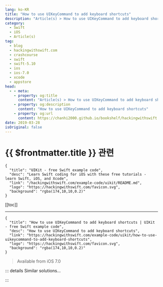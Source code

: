```yaml
---
lang: ko-KR
title: "How to use UIKeyCommand to add keyboard shortcuts"
description: "Article(s) > How to use UIKeyCommand to add keyboard shortcuts"
category:
  - Swift
  - iOS
  - Article(s)
tag: 
  - blog
  - hackingwithswift.com
  - crashcourse
  - swift
  - swift-5.10
  - ios
  - ios-7.0
  - xcode
  - appstore
head:
  - - meta:
    - property: og:title
      content: "Article(s) > How to use UIKeyCommand to add keyboard shortcuts"
    - property: og:description
      content: "How to use UIKeyCommand to add keyboard shortcuts"
    - property: og:url
      content: https://chanhi2000.github.io/bookshelf/hackingwithswift.com/example-code/uikit/how-to-use-uikeycommand-to-add-keyboard-shortcuts.html
date: 2019-03-28
isOriginal: false
---
```


# {{ $frontmatter.title }} 관련

```component VPCard
{
  "title": "UIKit - free Swift example code",
  "desc": "Learn Swift coding for iOS with these free tutorials - learn Swift, iOS, and Xcode",
  "link": "/hackingwithswift.com/example-code/uikit/README.md",
  "logo": "https://hackingwithswift.com/favicon.svg",
  "background": "rgba(174,10,10,0.2)"
}
```

[[toc]]

---

```component VPCard
{
  "title": "How to use UIKeyCommand to add keyboard shortcuts | UIKit - free Swift example code",
  "desc": "How to use UIKeyCommand to add keyboard shortcuts",
  "link": "https://hackingwithswift.com/example-code/uikit/how-to-use-uikeycommand-to-add-keyboard-shortcuts",
  "logo": "https://hackingwithswift.com/favicon.svg",
  "background": "rgba(174,10,10,0.2)"
}
```

> Available from iOS 7.0

<!-- TODO: 작성 -->

<!--
Anyone who connects a keyboard to their iOS device is immediately able to take advantage of keyboard shortcuts - both at the system level and inside apps.

If you want your own apps to respond to shortcuts, as well as advertise those shortcuts to users, you need just one class: `UIKeyCommand`. You attach an array of these to each view controller that should respond to keyboard shortcuts, and iOS will take care of advertising and responding to them.

The basic use of `UIKeyCommand` is this:

```swift
let search = UIKeyCommand(input: "f", modifierFlags: .command, action: #selector(findFriends), discoverabilityTitle: "Find Friends")
```

That takes four parameters in total: the input string to read, modifier flags, a selector, and a discoverability title. Let’s break them down…

First, the input string is the actual alphanumeric key that must be pressed in order to trigger your shortcut. You can specify literals here such as “f”, “t”, or “3”, or use constants such as `UIKeyInputUpArrow`, `UIKeyInputLeftArrow`, or `UIKeyInputEscape`.

Second, the modifier flags parameter accepts an option set of key modifiers. We’re using `.command` above to make <kbd>Cmd</kbd>+F a shortcut, but we could easily have used `[.command, .shift]` to make <kbd>Cmd</kbd>+<kbd>Shift</kbd>+F a shortcut.

Third, the selector parameter determines what code is run when the shortcut is triggered - the code above will call a `findFriends()` method on your view controller when <kbd>Cmd</kbd>+F is pressed. Because this is called from the Objective-C runtime you’ll need to mark it `@objc`, like this:

```swift
@objc func findFriends() {
    // your code here
}
```

Finally, the discoverability title is there to control what is shown to users. Because there’s no natural on-screen place to discover keyboard shortcuts, iOS has a simple shortcut: users holding down the Cmd key will see an on-screen popup with your shortcuts and discoverability titles.

Once you’ve decided on your list of keyboard shortcuts, return them all from the `keyCommands` property of your view controller, like this:

```swift
override var keyCommands: [UIKeyCommand]? {
    return [
        UIKeyCommand(input: "f", modifierFlags: .command, action: #selector(findFriends), discoverabilityTitle: "Find Friends")
    ]
}
```

iOS will automatically call that whenever the user holds down the Cmd key to show the shortcut list, or whenever they attempt to activate a shortcut. This means you can update it as often as you need, based on your app state:

```swift
override var keyCommands: [UIKeyCommand]? {
    if isAuthenticated {
        return [
            UIKeyCommand(input: "f", modifierFlags: .command, action: #selector(findFriends), discoverabilityTitle: "Find Friends")
        ]
    } else {
        return nil
    }
}
```

Note: don’t try to override any built-in shortcuts, because iOS is always given the first opportunity to handle key commands - before they are routed to your app. So, built-in system events such as copy and paste will happen automatically even if you try to replace them.

-->

::: details Similar solutions…

<!--
/quick-start/swiftui/how-to-add-keyboard-shortcuts-using-keyboardshortcut">How to add keyboard shortcuts using keyboardShortcut() 
/quick-start/swiftui/how-to-dismiss-the-keyboard-when-the-user-scrolls">How to dismiss the keyboard when the user scrolls 
/quick-start/swiftui/how-to-dismiss-the-keyboard-for-a-textfield">How to dismiss the keyboard for a TextField 
/quick-start/swiftui/how-to-add-a-toolbar-to-the-keyboard">How to add a toolbar to the keyboard 
/example-code/uikit/how-to-add-a-toolbar-above-the-keyboard-using-inputaccessoryview">How to add a toolbar above the keyboard using inputAccessoryView</a>
-->

:::

